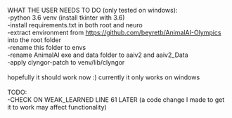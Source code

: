 WHAT THE USER NEEDS TO DO (only tested on windows):\
-python 3.6 venv (install tkinter with 3.6)\
-install requirements.txt in both root and neuro\
-extract environment from https://github.com/beyretb/AnimalAI-Olympics into the root folder\
-rename this folder to envs\
-rename AnimalAI exe and data folder to aaiv2 and aaiv2_Data\
-apply clyngor-patch to venv/lib/clyngor\
\
hopefully it should work now :) currently it only works on windows\
\
TODO:\
-CHECK ON WEAK_LEARNED LINE 61 LATER (a code change I made to get it to work may affect functionality)
